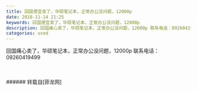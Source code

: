 ```yaml
---
title: 回国便宜卖了，华硕笔记本，正常办公没问题，12000p
date: 2018-11-14 21:25
keywords: 回国便宜卖了，华硕笔记本，正常办公没问题，12000p
description: 回国痛心卖了，华硕笔记本，正常办公没问题，12000p 联系电话：09260419499
categories: used
---
```

<td class="t_f" id="postmessage_2278781">

回国痛心卖了，华硕笔记本，正常办公没问题，12000p 联系电话：09260419499<br/>
<img alt="" border="0" class="zoom" data-cf-modified-eb1a4c4ec349a2801e32affb-="" file="http://www.flw.ph/data/appbyme/upload/image/201811/14/FZVVe0aSa7eo.jpg" id="aimg_wuMPz" lazyloadthumb="1" onclick="" onmouseover="" src="http://www.flw.ph/data/appbyme/upload/image/201811/14/FZVVe0aSa7eo.jpg"/><br/>
<br/>
<img alt="" border="0" class="zoom" data-cf-modified-eb1a4c4ec349a2801e32affb-="" file="http://www.flw.ph/data/appbyme/upload/image/201811/14/CCAhV9irEme0.jpg" id="aimg_KnNgh" lazyloadthumb="1" onclick="" onmouseover="" src="http://www.flw.ph/data/appbyme/upload/image/201811/14/CCAhV9irEme0.jpg"/><br/>
<br/>
</td>
###### 转载自[菲龙网]